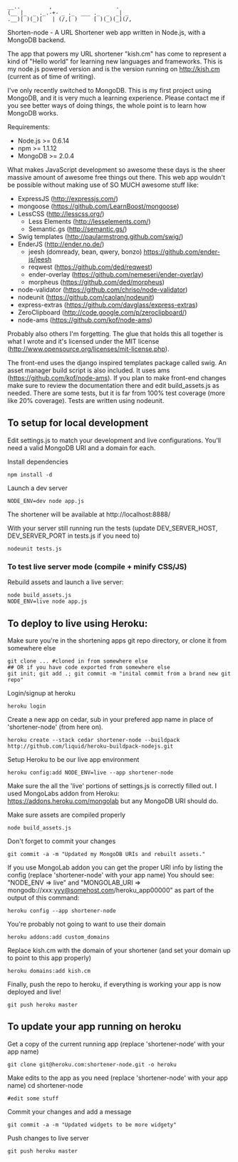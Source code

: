     __..         ,                    .    
    (__ |_  _ ._.-+- _ ._  ___ ._  _  _| _ 
    .__)[ )(_)[   | (/,[ )     [ )(_)(_](/,

Shorten-node - A URL Shortener web app written in Node.js, with a MongoDB backend.

The app that powers my URL shortener "kish.cm" has come to represent a kind of "Hello world" for learning new languages and frameworks. This is my node.js powered version and is the version running on http://kish.cm (current as of time of writing).

I've only recently switched to MongoDB. This is my first project using MongoDB, and it is very much a learning experience. Please contact me if you see better ways of doing things, the whole point is to learn how MongoDB works.

Requirements:	

* Node.js >= 0.6.14
* npm >= 1.1.12
* MongoDB >= 2.0.4

What makes JavaScript development so awesome these days is the sheer massive amount of awesome free things out there. This web app wouldn't be possible without making use of SO MUCH awesome stuff like:

* ExpressJS (http://expressjs.com/)
* mongoose (https://github.com/LearnBoost/mongoose)
* LessCSS (http://lesscss.org/)
    - Less Elements (http://lesselements.com/)
    - Semantic.gs (http://semantic.gs/)
* Swig templates (http://paularmstrong.github.com/swig/)
* EnderJS (http://ender.no.de/)
	- jeesh (domready, bean, qwery, bonzo) https://github.com/ender-js/jeesh
	- reqwest (https://github.com/ded/reqwest)
	- ender-overlay (https://github.com/nemeseri/ender-overlay)
	- morpheus (https://github.com/ded/morpheus)
* node-validator (https://github.com/chriso/node-validator)
* nodeunit (https://github.com/caolan/nodeunit)
* express-extras (https://github.com/davglass/express-extras)
* ZeroClipboard (http://code.google.com/p/zeroclipboard/)
* node-ams (https://github.com/kof/node-ams)

Probably also others I'm forgetting. The glue that holds this all together is what I wrote and it's licensed under the MIT license (http://www.opensource.org/licenses/mit-license.php).

The front-end uses the django inspired templates package called swig. An asset manager build script is also included. It uses ams (https://github.com/kof/node-ams). If you plan to make front-end changes make sure to review the documentation there and edit build_assets.js as needed. There are some tests, but it is far from 100% test coverage (more like 20% coverage). Tests are written using nodeunit.


## To setup for local development

Edit settings.js to match your development and live configurations. You'll need a valid MongoDB URI and a domain for each.

Install dependencies

    npm install -d

Launch a dev server

    NODE_ENV=dev node app.js

The shortener will be available at http://localhost:8888/

With your server still running run the tests (update DEV_SERVER_HOST, DEV_SERVER_PORT in tests.js if you need to)

    nodeunit tests.js


### To test live server mode (compile + minify CSS/JS)


Rebuild assets and launch a live server:

    node build_assets.js
    NODE_ENV=live node app.js 


## To deploy to live using Heroku:


Make sure you're in the shortening apps git repo directory, or clone it from somewhere else

    git clone ... #cloned in from somewhere else
    ## OR if you have code exported from somewhere else
    git init; git add .; git commit -m "inital commit from a brand new git repo"

Login/signup at heroku

    heroku login

Create a new app on cedar, sub in your prefered app name in place of 'shortener-node' (from here on).

    heroku create --stack cedar shortener-node --buildpack http://github.com/liquid/heroku-buildpack-nodejs.git

Setup Heroku to be our live app environment

    heroku config:add NODE_ENV=live --app shortener-node

Make sure the all the 'live' portions of settings.js is correctly filled out.
I used MongoLabs addon from Heroku: https://addons.heroku.com/mongolab but any MongoDB URI should do.

Make sure assets are compiled properly

    node build_assets.js

Don't forget to commit your changes

    git commit -a -m "Updated my MongoDB URIs and rebuilt assets."

If you use MongoLab addon you can get the proper URI info by listing the config (replace 'shortener-node' with your app name)
You should see: "NODE_ENV => live" and "MONGOLAB_URI => mongodb://xxx:yyy@somehost.com/heroku_app00000" as part of the output of this command:

    heroku config --app shortener-node

 You're probably not going to want to use their domain

    heroku addons:add custom_domains

Replace kish.cm with the domain of your shortener (and set your domain up to point to this app properly)

    heroku domains:add kish.cm

Finally, push the repo to heroku, if everything is working your app is now deployed and live!

    git push heroku master


## To update your app running on heroku

Get a copy of the current running app (replace 'shortener-node' with your app name)

    git clone git@heroku.com:shortener-node.git -o heroku

Make edits to the app as you need (replace 'shortener-node' with your app name)
cd shortener-node

    #edit some stuff

Commit your changes and add a message

    git commit -a -m "Updated widgets to be more widgety"

Push changes to live server

    git push heroku master